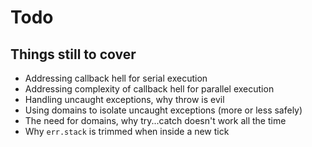 # Todo

## Things still to cover

- Addressing callback hell for serial execution
- Addressing complexity of callback hell for parallel execution
- Handling uncaught exceptions, why throw is evil
- Using domains to isolate uncaught exceptions (more or less safely)
- The need for domains, why try...catch doesn't work all the time
- Why `err.stack` is trimmed when inside a new tick
